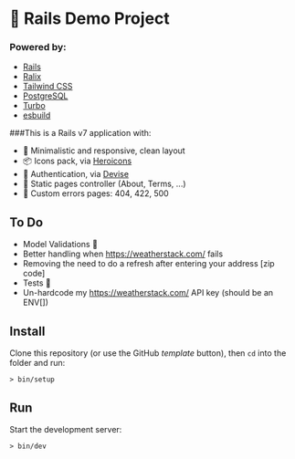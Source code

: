 # 🚀 Rails Demo Project

### Powered by:

-   [Rails](https://rubyonrails.org)
-   [Ralix](https://github.com/ralixjs/ralix)
-   [Tailwind CSS](https://tailwindcss.com)
-   [PostgreSQL](https://www.postgresql.org)
-   [Turbo](https://turbo.hotwired.dev)
-   [esbuild](https://esbuild.github.io)

###This is a Rails v7 application with:

-   🎨 Minimalistic and responsive, clean layout
-   📦 Icons pack, via [Heroicons](https://heroicons.com)
-   🔐 Authentication, via [Devise](https://github.com/heartcombo/devise)
-   📄 Static pages controller (About, Terms, ...)
-   🔴 Custom errors pages: 404, 422, 500

## To Do

-   Model Validations 🙈
-   Better handling when https://weatherstack.com/ fails
-   Removing the need to do a refresh after entering your address [zip code]
-   Tests 🙈
-   Un-hardcode my https://weatherstack.com/ API key (should be an ENV[])

## Install

Clone this repository (or use the GitHub _template_ button), then `cd` into the folder and run:

```
> bin/setup
```

## Run

Start the development server:

```
> bin/dev
```
